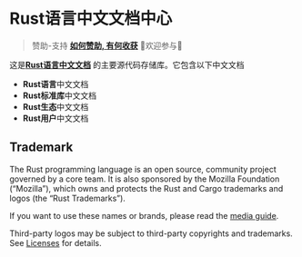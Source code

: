 # Rust语言中文文档中心

> 赞助-支持  [**如何赞助, 有何收获**](https://kayrx.xyz/funding.html)  🎉欢迎参与🎉

这是[**Rust语言中文文档**](https://kayrx.xyz/rust/) 的主要源代码存储库。它包含以下中文文档

- **Rust语言**中文文档
- **Rust标准库**中文文档
- **Rust生态**中文文档
- **Rust用户**中文文档

## Trademark

The Rust programming language is an open source, community project governed
by a core team. It is also sponsored by the Mozilla Foundation (“Mozilla”),
which owns and protects the Rust and Cargo trademarks and logos
(the “Rust Trademarks”).

If you want to use these names or brands, please read the [media guide][media-guide].

Third-party logos may be subject to third-party copyrights and trademarks. See
[Licenses][policies-licenses] for details.

[media-guide]: https://www.rust-lang.org/policies/media-guide
[policies-licenses]: https://www.rust-lang.org/policies/licenses
